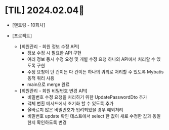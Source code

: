 # [TIL] 2024.02.04📒

* [멘토링 - 10회차]
  
* [프로젝트]
  * [회원관리 - 회원 정보 수정 API]
    * 정보 수정 시 필요한 API 구현
    * 여러 정보 동시 수정 요청 및 개별 수정 요청 하나의 API에서 처리할 수 있도록 구현
    * 수정 요청이 단 건이든 다 건이든 하나의 쿼리로 처리할 수 있도록 Mybatis 동적 쿼리 사용
    * main으로 merge 완료
  * [회원관리 - 회원 비밀번호 변경 API]
    * 비밀번호 수정 요청을 처리하기 위한 UpdatePasswordDto 추가
    * 객체 변환 메서드에서 초기화 할 수 있도록 추가
    * 올바르지 않은 비밀번호가 입려되었을 경우 예외처리
    * 비밀번호 update 확인 테스트에서 select 한 값이 새로 수정한 값과 동일한지 확인하도록 변경
